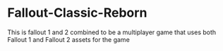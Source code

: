# Fallout-Classic-Reborn
This is fallout 1 and 2 combined to be a multiplayer game that uses both Fallout 1 and Fallout 2 assets for the game

